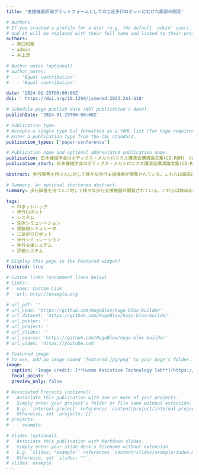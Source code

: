```yaml
---
title: '支援機器評価プラットフォームとしての二足歩行ロボットにむけた脚部の開発'

# Authors
# If you created a profile for a user (e.g. the default `admin` user), write the username (folder name) here
# and it will be replaced with their full name and linked to their profile.
authors:
  - 野口和輝
  - admin
  - 井上淳

# Author notes (optional)
# author_notes:
#   - 'Equal contribution'
#   - 'Equal contribution'

date: '2024-01-25T00:00:00Z'
doi: ' https://doi.org/10.1299/jsmermd.2023.2A1-G18'

# Schedule page publish date (NOT publication's date).
publishDate: '2024-01-25T00:00:00Z'

# Publication type.
# Accepts a single type but formatted as a YAML list (for Hugo requirements).
# Enter a publication type from the CSL standard.
publication_types: ['paper-conference']

# Publication name and optional abbreviated publication name.
publication: 日本機械学会ロボティクス・メカトロニクス講演会講演論文集(CD-ROM)　Vol.2023 Page.ROMBUNNO.2A1-G18 (2023)　ISSN 2424-3124, https://doi.org/10.1299/jsmermd.2023.2A1-G18
publication_short: 日本機械学会ロボティクス・メカトロニクス講演会講演論文集(CD-ROM)　Vol.2023 Page.ROMBUNNO.2A1-G18 (2023)　ISSN 2424-3124, https://doi.org/10.1299/jsmermd.2023.2A1-G18

abstract: 歩行障害を持つ人に対して様々な歩行支援機器が開発されている。これらは臨床応用前に評価実験を行う必要があるが,転倒などの危険性から歩行支援機器の対象者を被験者とすることが難しく若年の健常者を被験者として評価実験を行っている。高齢者などの歩行を再現可能なロボットを評価プラットフォームとすれば,転倒などの安全確保の問題を解決でき,再現性や精度の高い評価実験を行うことができる。本研究では,評価プラットフォームとなる二足歩行ロボットの開発にむけ,人の歩行時の関節角度可動範囲を再現可能な脚部を開発した。(著者抄録) 

# Summary. An optional shortened abstract.
summary: 歩行障害を持つ人に対して様々な歩行支援機器が開発されている。これらは臨床応用前に評価実験を行う必要があるが,転倒などの危険性から歩行支援機器の対象者を被験者とすることが難しく若年の健常者を被験者として評価実験を行っている。高齢者などの歩行を再現可能なロボットを評価プラットフォームとすれば,転倒などの安全確保の問題を解決でき,再現性や精度の高い評価実験を行うことができる。本研究では,評価プラットフォームとなる二足歩行ロボットの開発にむけ,人の歩行時の関節角度可動範囲を再現可能な脚部を開発した。(著者抄録) 

tags:
  - ロボットレッグ
  - 歩行ロボット
  - システム
  - 生体シミュレーション
  - 実験用シミュレータ
  - 二足歩行ロボット
  - 歩行シミュレーション
  - 歩行支援システム
  - 評価システム

# Display this page in the Featured widget?
featured: true

# Custom links (uncomment lines below)
# links:
# - name: Custom Link
#   url: http://example.org

# url_pdf: ''
# url_code: 'https://github.com/HugoBlox/hugo-blox-builder'
# url_dataset: 'https://github.com/HugoBlox/hugo-blox-builder'
# url_poster: ''
# url_project: ''
# url_slides: ''
# url_source: 'https://github.com/HugoBlox/hugo-blox-builder'
# url_video: 'https://youtube.com'

# Featured image
# To use, add an image named `featured.jpg/png` to your page's folder.
image:
  caption: 'Image credit: [**Human Assistive Technology lab**](https://sites.google.com/view/inouelab/%E7%A0%94%E7%A9%B6%E7%B4%B9%E4%BB%8B/%E4%BA%8C%E8%B6%B3%E6%AD%A9%E8%A1%8C%E3%83%AD%E3%83%9C%E3%83%83%E3%83%88?authuser=0)'
  focal_point: ''
  preview_only: false

# Associated Projects (optional).
#   Associate this publication with one or more of your projects.
#   Simply enter your project's folder or file name without extension.
#   E.g. `internal-project` references `content/project/internal-project/index.md`.
#   Otherwise, set `projects: []`.
# projects:
#   - example

# Slides (optional).
#   Associate this publication with Markdown slides.
#   Simply enter your slide deck's filename without extension.
#   E.g. `slides: "example"` references `content/slides/example/index.md`.
#   Otherwise, set `slides: ""`.
# slides: example
---
```


<!-- {{% callout note %}}
Click the _Cite_ button above to demo the feature to enable visitors to import publication metadata into their reference management software.
{{% /callout %}}

{{% callout note %}}
Create your slides in Markdown - click the _Slides_ button to check out the example.
{{% /callout %}} -->

<!-- Add the publication's **full text** or **supplementary notes** here. You can use rich formatting such as including [code, math, and images](https://docs.hugoblox.com/content/writing-markdown-latex/). -->
